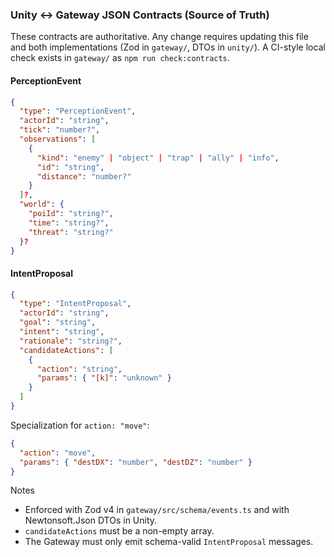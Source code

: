 ### Unity ↔ Gateway JSON Contracts (Source of Truth)

These contracts are authoritative. Any change requires updating this file and both implementations (Zod in `gateway/`, DTOs in `unity/`). A CI-style local check exists in `gateway/` as `npm run check:contracts`.

#### PerceptionEvent

```json
{
  "type": "PerceptionEvent",
  "actorId": "string",
  "tick": "number?",
  "observations": [
    {
      "kind": "enemy" | "object" | "trap" | "ally" | "info",
      "id": "string",
      "distance": "number?"
    }
  ]?,
  "world": {
    "poiId": "string?",
    "time": "string?",
    "threat": "string?"
  }?
}
```

#### IntentProposal

```json
{
  "type": "IntentProposal",
  "actorId": "string",
  "goal": "string",
  "intent": "string",
  "rationale": "string?",
  "candidateActions": [
    {
      "action": "string",
      "params": { "[k]": "unknown" }
    }
  ]
}
```

Specialization for `action: "move"`:

```json
{
  "action": "move",
  "params": { "destDX": "number", "destDZ": "number" }
}
```

Notes

- Enforced with Zod v4 in `gateway/src/schema/events.ts` and with Newtonsoft.Json DTOs in Unity.
- `candidateActions` must be a non-empty array.
- The Gateway must only emit schema-valid `IntentProposal` messages.


